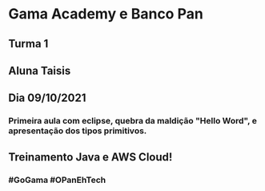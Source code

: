 # Gama Academy e Banco Pan

## Turma 1

## Aluna Taisis

## Dia 09/10/2021

### Primeira aula com eclipse, quebra da maldição "Hello Word", e apresentação dos tipos primitivos.



## Treinamento Java e AWS Cloud!

### #GoGama #OPanEhTech

